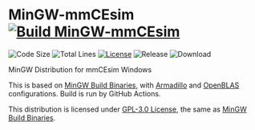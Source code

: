 # MinGW-mmCEsim [![Build MinGW-mmCEsim](https://github.com/mmcesim/mingw-mmcesim/actions/workflows/build.yml/badge.svg)](https://github.com/mmcesim/mingw-mmcesim/actions/workflows/build.yml)
![Code Size](https://img.shields.io/github/languages/code-size/mmcesim/mingw-mmcesim)
![Total Lines](https://img.shields.io/tokei/lines/github/mmcesim/mingw-mmcesim)
[![License](https://img.shields.io/github/license/mmcesim/mingw-mmcesim)](LICENSE)
![Release](https://img.shields.io/github/v/release/mmcesim/mingw-mmcesim?include_prereleases)
![Download](https://img.shields.io/github/downloads/mmcesim/mingw-mmcesim/total)

MinGW Distribution for mmCEsim Windows

This is based on [MinGW Build Binaries](https://github.com/niXman/mingw-builds-binaries),
with [Armadillo](http://arma.sourceforge.net) and [OpenBLAS](https://github.com/xianyi/OpenBLAS) configurations.
Build is run by GitHub Actions.

This distribution is licensed under [GPL-3.0 License](LICENSE), the same as [MinGW Build Binaries](https://github.com/niXman/mingw-builds-binaries).
